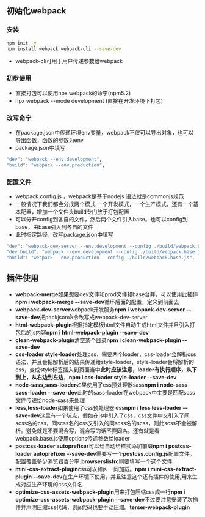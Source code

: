## 初始化webpack

### 安装

```bash
npm init -y
npm install webpack webpack-cli --save-dev 
```

- webpack-cli可用于用户传递参数给webpack

### 初步使用
- 直接打包可以使用npx webpack的命宁(npm5.2)
- npx webpack --mode development (直接在开发环境下打包)

### 改写命宁
- 在package.json中传递环境env变量，webpack不仅可以导出对象，也可以导出函数，函数的参数为env
- package.json中填写

```bash
"dev": "webpack --env.development",
"build": "webpack --env.production",
```

### 配置文件
- webpack.config.js ，webpack是基于nodejs 语法就是commonjs规范
- 一般情况下我们都会分成两个模式 一个开发模式，一个生产模式，还有一个基本配置，增加一个文件夹build专门放于打包配置
- 可以分开config到各自的文件，然后两个文件引入base。也可以config到base，由base引入到各自的文件
- 此时指定路径，改写package.json中填写

```bash
"dev": "webpack-dev-server --env.development --config ./build/webpack.base.js --open",
"dev:build": "webpack --env.development --config ./build/webpack.base.js",
"build": "webpack --env.production --config ./build/webpack.base.js",
```

##  插件使用

- <b>webpack-merge</b>如果想要dev文件和prod文件和base合并，可以使用此插件<b>npm i webpack-merge --save-dev</b>循环后面的配置，定义到前面去
- <b>webpack-dev-server</b>webpack开发服务<b>npm i webpack-dev-server --save-dev</b>把packjson命令改写成webpack-dev-server
- <b>html-webpack-plugin</b>根据指定模板html文件自动生成html文件并且引入打包后的js内容<b>npm i html-webpack-plugin --save-dev</b>
- <b>clean-webpack-plugin</b>清空某个目录<b>npm i clean-webpack-plugin --save-dev</b>
- <b>css-loader style-loader</b>处理css，需要两个loader，css-loader会解析css语法，并且会把解析后的结果传递给style-loader，style-loader会将解析的css，变成style标签插入到页面当中<b>此时应该注意，loader有执行顺序，从下到上，从右边到左边</b>，<b>npm i css-loader style-loader --save-dev</b>
- <b>node-sass,sass-loader</b>如果使用了css预处理器sass<b>npm i node-sass sass-loader --save-dev</b>此时的sass-loader在webpack中主要是匹配scss文件传递给node-sass来处理
- <b>less,less-loader</b>如果使用了css预处理器less<b>npm i less less-loader --save-dev</b>这里有一个坑点，假如在js中引入了css，css文件中又引入了同scss名的css，同scss名的css又引入的同scss名的scss，则此scss不会被解析。避免就是不要混合写，混合写的话不要同名。还有就是看webpack.base.js使用options传递参数给loader
- <b>postcss-loader autoprefixer</b>可以给自动给样式添加前缀<b>npm i postcss-loader autoprefixer --save-dev</b>需要写一个<b>postcss.config.js</b>配置文件。配置覆盖多少浏览器百分率<b>.browserslistrc</b>则要填写一个这个文件
- <b>mini-css-extract-plugin</b>css可以和js 一同加载。<b>npm i mini-css-extract-plugin --save-dev</b>在生产环境下使用，并且注意这个还有插件的使用,用来生成对应生产环境的css文件名.
- <b>optimize-css-assets-webpack-plugin</b>用来打包压缩css成一行<b>npm i optimize-css-assets-webpack-plugin --save-dev</b>不过要注意安装了次插件并声明压缩css代码，则js代码也要手动压缩。<b>terser-webpack-plugin</b>

